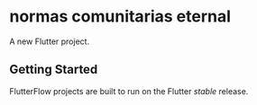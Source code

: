 # normas comunitarias eternal

A new Flutter project.

## Getting Started

FlutterFlow projects are built to run on the Flutter _stable_ release.
